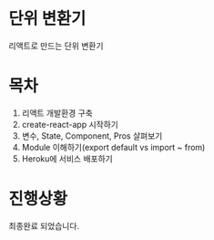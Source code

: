 # 단위 변환기

리액트로 만드는 단위 변환기

# 목차

1. 리액트 개발환경 구축
2. create-react-app 시작하기
3. 변수, State, Component, Pros 살펴보기
4. Module 이해하기(export default vs import ~ from)
5. Heroku에 서비스 배포하기

# 진행상황

최종완료 되었습니다.